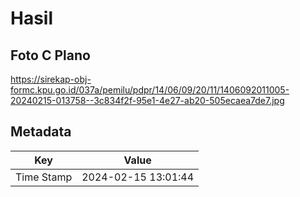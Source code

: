 # Hasil

## Foto C Plano

https://sirekap-obj-formc.kpu.go.id/037a/pemilu/pdpr/14/06/09/20/11/1406092011005-20240215-013758--3c834f2f-95e1-4e27-ab20-505ecaea7de7.jpg


## Metadata

| Key        | Value               |
| ---------- | ------------------- |
| Time Stamp | 2024-02-15 13:01:44 |



